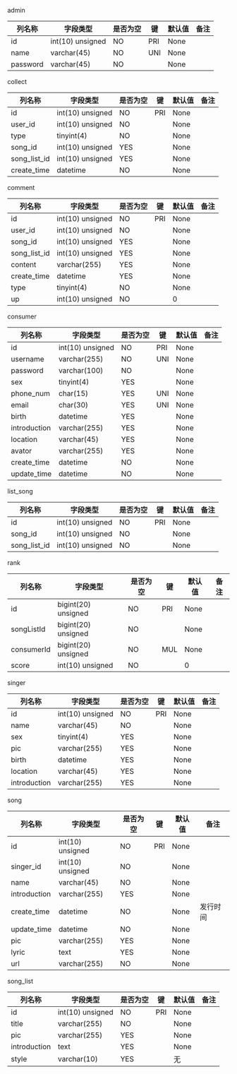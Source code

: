 admin 

| 列名称 | 字段类型 | 是否为空 | 键 | 默认值 | 备注 |
| ----- | -------- | ------- | -- | ----- | ---- |
| id | int(10) unsigned | NO | PRI | None |  |
| name | varchar(45) | NO | UNI | None |  |
| password | varchar(45) | NO |  | None |  |

collect 

| 列名称 | 字段类型 | 是否为空 | 键 | 默认值 | 备注 |
| ----- | -------- | ------- | -- | ----- | ---- |
| id | int(10) unsigned | NO | PRI | None |  |
| user_id | int(10) unsigned | NO |  | None |  |
| type | tinyint(4) | NO |  | None |  |
| song_id | int(10) unsigned | YES |  | None |  |
| song_list_id | int(10) unsigned | YES |  | None |  |
| create_time | datetime | NO |  | None |  |

comment 

| 列名称 | 字段类型 | 是否为空 | 键 | 默认值 | 备注 |
| ----- | -------- | ------- | -- | ----- | ---- |
| id | int(10) unsigned | NO | PRI | None |  |
| user_id | int(10) unsigned | NO |  | None |  |
| song_id | int(10) unsigned | YES |  | None |  |
| song_list_id | int(10) unsigned | YES |  | None |  |
| content | varchar(255) | YES |  | None |  |
| create_time | datetime | YES |  | None |  |
| type | tinyint(4) | NO |  | None |  |
| up | int(10) unsigned | NO |  | 0 |  |

consumer 

| 列名称 | 字段类型 | 是否为空 | 键 | 默认值 | 备注 |
| ----- | -------- | ------- | -- | ----- | ---- |
| id | int(10) unsigned | NO | PRI | None |  |
| username | varchar(255) | NO | UNI | None |  |
| password | varchar(100) | NO |  | None |  |
| sex | tinyint(4) | YES |  | None |  |
| phone_num | char(15) | YES | UNI | None |  |
| email | char(30) | YES | UNI | None |  |
| birth | datetime | YES |  | None |  |
| introduction | varchar(255) | YES |  | None |  |
| location | varchar(45) | YES |  | None |  |
| avator | varchar(255) | YES |  | None |  |
| create_time | datetime | NO |  | None |  |
| update_time | datetime | NO |  | None |  |

list_song 

| 列名称 | 字段类型 | 是否为空 | 键 | 默认值 | 备注 |
| ----- | -------- | ------- | -- | ----- | ---- |
| id | int(10) unsigned | NO | PRI | None |  |
| song_id | int(10) unsigned | NO |  | None |  |
| song_list_id | int(10) unsigned | NO |  | None |  |

rank 

| 列名称 | 字段类型 | 是否为空 | 键 | 默认值 | 备注 |
| ----- | -------- | ------- | -- | ----- | ---- |
| id | bigint(20) unsigned | NO | PRI | None |  |
| songListId | bigint(20) unsigned | NO |  | None |  |
| consumerId | bigint(20) unsigned | NO | MUL | None |  |
| score | int(10) unsigned | NO |  | 0 |  |

singer 

| 列名称 | 字段类型 | 是否为空 | 键 | 默认值 | 备注 |
| ----- | -------- | ------- | -- | ----- | ---- |
| id | int(10) unsigned | NO | PRI | None |  |
| name | varchar(45) | NO |  | None |  |
| sex | tinyint(4) | YES |  | None |  |
| pic | varchar(255) | YES |  | None |  |
| birth | datetime | YES |  | None |  |
| location | varchar(45) | YES |  | None |  |
| introduction | varchar(255) | YES |  | None |  |

song 

| 列名称 | 字段类型 | 是否为空 | 键 | 默认值 | 备注 |
| ----- | -------- | ------- | -- | ----- | ---- |
| id | int(10) unsigned | NO | PRI | None |  |
| singer_id | int(10) unsigned | NO |  | None |  |
| name | varchar(45) | NO |  | None |  |
| introduction | varchar(255) | YES |  | None |  |
| create_time | datetime | NO |  | None | 发行时间 |
| update_time | datetime | NO |  | None |  |
| pic | varchar(255) | YES |  | None |  |
| lyric | text | YES |  | None |  |
| url | varchar(255) | NO |  | None |  |

song_list 

| 列名称 | 字段类型 | 是否为空 | 键 | 默认值 | 备注 |
| ----- | -------- | ------- | -- | ----- | ---- |
| id | int(10) unsigned | NO | PRI | None |  |
| title | varchar(255) | NO |  | None |  |
| pic | varchar(255) | YES |  | None |  |
| introduction | text | YES |  | None |  |
| style | varchar(10) | YES |  | 无 |  |

